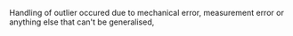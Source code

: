 Handling of outlier occured due to mechanical error, measurement error or anything else that can't be generalised,
